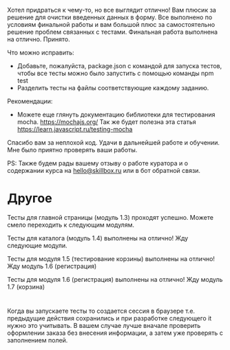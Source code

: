 Хотел придраться к чему-то, но все выглядит отлично! Вам плюсик за решение для очистки введенных данных в форму.
Все выполнено по условиям финальной работы и вам большой плюс за самостоятельно решение проблем связанных с тестами. Финальная работа выполнена на отлично.
Принято.


Что можно исправить:
- Добавьте, пожалуйста, package.json c командой для запуска тестов, чтобы все тесты можно было запустить с помощью команды npm test
- Разделить тесты на файлы соответствующие каждому заданию.


Рекомендации:
- Можете еще глянуть документацию библиотеки для тестирования mocha.
https://mochajs.org/
Так же будет полезна эта статья
https://learn.javascript.ru/testing-mocha

Спасибо вам за неплохой код. Удачи в дальнейшей работе и обучении. Мне было приятно проверять ваши работы.

PS: Также будем рады вашему отзыву о работе куратора и о содержании курса на hello@skillbox.ru или в бот обратной связи.


# Другое
Тесты для главной страницы (модуль 1.3) проходят успешно. Можете смело переходить к следующим модулям.

Тесты для каталога (модуль 1.4) выполнены на отлично! Жду следующие модули.

Тесты для модуля 1.5 (тестирование корзины) выполнены на отлично! Жду модуль 1.6 (регистрация)

Тесты для модуля 1.6 (регистрация) выполнены на отлично! Жду модуль 1.7 (корзина)

#
Когда вы запускаете тесты то создается сессия в браузере т.е. предыдущие действия сохранились и при разработке следующего it нужно это учитывать. В вашем случае лучше вначале проверить оформлении заказа без внесения информации, а затем уже  проверять с заполнением полей.

